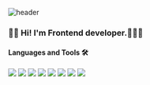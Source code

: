 ![header](https://capsule-render.vercel.app/api?type=waving&color=auto&height=300&section=header&text=Yungyung%20Gwon&fontSize=90)

### 👋🏻 Hi! I'm Frontend developer.👩🏻‍💻

#### Languages and Tools 🛠

<img src="https://img.shields.io/badge/HTML5-E34F26?style=flat-square&logo=HTML5&logoColor=white" /></a> 
<img src="https://img.shields.io/badge/CSS3-1572B6?style=flat-square&logo=CSS3&logoColor=white" /></a> 
<img src="https://img.shields.io/badge/JavaScript-F7DF1E?style=flat-square&logo=JavaScript&logoColor=white" /></a> 
<img src="https://img.shields.io/badge/Node.js-339933?style=flat-square&logo=Node.js&logoColor=white" /></a> 
<img src="https://img.shields.io/badge/MySQL-4479A1?style=flat-square&logo=MySQL&logoColor=white" /></a> 
<img src="https://img.shields.io/badge/MongoDB-47A248?style=flat-square&logo=MongoDB&logoColor=white" /></a> 
<img src="https://img.shields.io/badge/Python-3776AB?style=flat-square&logo=Python&logoColor=white" /></a> 
<img src="https://img.shields.io/badge/GitHub-181717?style=flat-square&logo=GitHub&logoColor=white" /></a> 

<!-- img참고>> https://velog.io/@nari120/%EA%B9%83%ED%97%88%EB%B8%8C-%ED%94%84%EB%A1%9C%ED%95%84-%EB%B0%B0%EC%A7%80-%EC%B6%94%EA%B0%80 -->
<!-- ### Hi there 👋 -->

<!--
**yungyungGwon/yungyungGwon** is a ✨ _special_ ✨ repository because its `README.md` (this file) appears on your GitHub profile.

Here are some ideas to get you started:

- 🔭 I’m currently working on ...
- 🌱 I’m currently learning ...
- 👯 I’m looking to collaborate on ...
- 🤔 I’m looking for help with ...
- 💬 Ask me about ...
- 📫 How to reach me: ...
- 😄 Pronouns: ...
- ⚡ Fun fact: ...
-->

